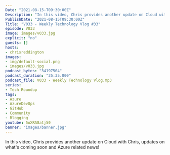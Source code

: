 ```yaml
---
Date: "2021-08-15-T09:30:00Z"
Description: "In this video, Chris provides another update on Cloud with Chris, updates on what's coming soon and Azure related news!"
PublishDate: "2021-08-15T09:30:00Z"
Title: "V033 - Weekly Technology Vlog #33"
episode: V033
image: images/v033.jpg
explicit: "no"
guests: []
hosts:
- chrisreddington
images:
- img/default-social.png
- images/v033.jpg
podcast_bytes: "34197504"
podcast_duration: "35:35.000"
podcast_file: V033 - Weekly Technology Vlog.mp3
series:
- Tech Roundup
tags:
- Azure
- AzureDevOps
- GitHub
- Community
- Blogging
youtube: 5oXRA8atj50
banner: "images/banner.jpg"
---
```

In this video, Chris provides another update on Cloud with Chris, updates on what's coming soon and Azure related news!
